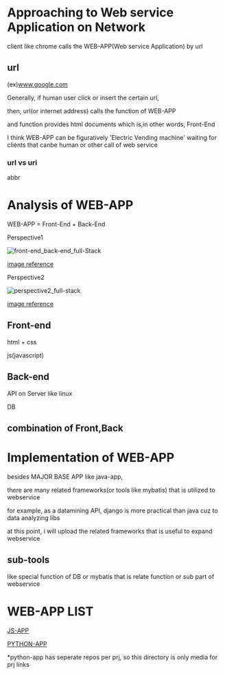 # Approaching to Web service Application on Network
client like chrome calls the WEB-APP(Web service Application) by url

## url
(ex)www.google.com

Generally, if human user click or insert the certain url,

then, url(or internet address) calls the function of WEB-APP

and function provides html documents which is,in other words, Front-End

I think WEB-APP can be figuratively 'Electric Vending machine' waiting for clients that canbe human or other call of web service

### url vs uri
abbr 

# Analysis of WEB-APP
WEB-APP = Front-End + Back-End

Perspective1

![front-end_back-end_full-Stack](https://user-images.githubusercontent.com/88543657/149053803-39be2d86-6fe5-4d55-be00-99dde2ac8e7d.png)

[image reference](https://www.a-mean-blog.com/images/rqvbk2p56xjsis3ut1ta/front-end_back-end_full-Stack.png)

Perspective2

![perspective2_full-stack](https://user-images.githubusercontent.com/88543657/149053816-3ad0307c-11fb-4fb8-bc60-4311855cbe29.png)

[image reference](https://blog.dalso.org/language/web/6523)

## Front-end
html + css

js(javascript)

## Back-end
API on Server like linux

DB


## combination of Front,Back



# Implementation of WEB-APP

besides MAJOR BASE APP like java-app,

there are many related frameworks(or tools like mybatis) that is utilized to webservice

for example, as a datamining API, django is more practical than java cuz to data analyzing libs

at this point, i will upload the related frameworks that is useful to expand webservice


## sub-tools 
like special function of DB or mybatis that is relate function or sub part of webservice


# WEB-APP LIST

[JS-APP](https://github.com/devsacti/JS-APP)

[PYTHON-APP](https://github.com/devsacti/WEB-APP/tree/main/PYTHON-APP)

*python-app has seperate repos per prj, so this directory is only media for prj links
